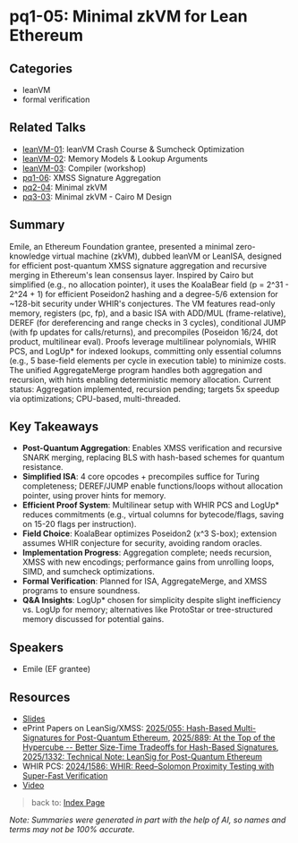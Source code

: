 # pq1-05: Minimal zkVM for Lean Ethereum

## Categories
- leanVM
- formal verification

## Related Talks
- [leanVM-01](leanVM-01.md): leanVM Crash Course & Sumcheck Optimization
- [leanVM-02](leanVM-02.md): Memory Models & Lookup Arguments
- [leanVM-03](leanVM-03.md): Compiler (workshop)
- [pq1-06](pq1-06.md): XMSS Signature Aggregation
- [pq2-04](pq2-04.md): Minimal zkVM
- [pq3-03](pq3-03.md): Minimal zkVM - Cairo M Design

## Summary
Emile, an Ethereum Foundation grantee, presented a minimal zero-knowledge virtual machine (zkVM), dubbed leanVM or LeanISA, designed for efficient post-quantum XMSS signature aggregation and recursive merging in Ethereum's lean consensus layer. Inspired by Cairo but simplified (e.g., no allocation pointer), it uses the KoalaBear field (p = 2^31 - 2^24 + 1) for efficient Poseidon2 hashing and a degree-5/6 extension for ~128-bit security under WHIR's conjectures. The VM features read-only memory, registers (pc, fp), and a basic ISA with ADD/MUL (frame-relative), DEREF (for dereferencing and range checks in 3 cycles), conditional JUMP (with fp updates for calls/returns), and precompiles (Poseidon 16/24, dot product, multilinear eval). Proofs leverage multilinear polynomials, WHIR PCS, and LogUp* for indexed lookups, committing only essential columns (e.g., 5 base-field elements per cycle in execution table) to minimize costs. The unified AggregateMerge program handles both aggregation and recursion, with hints enabling deterministic memory allocation. Current status: Aggregation implemented, recursion pending; targets 5x speedup via optimizations; CPU-based, multi-threaded.

## Key Takeaways
- **Post-Quantum Aggregation**: Enables XMSS verification and recursive SNARK merging, replacing BLS with hash-based schemes for quantum resistance.
- **Simplified ISA**: 4 core opcodes + precompiles suffice for Turing completeness; DEREF/JUMP enable functions/loops without allocation pointer, using prover hints for memory.
- **Efficient Proof System**: Multilinear setup with WHIR PCS and LogUp* reduces commitments (e.g., virtual columns for bytecode/flags, saving on 15-20 flags per instruction).
- **Field Choice**: KoalaBear optimizes Poseidon2 (x^3 S-box); extension assumes WHIR conjecture for security, avoiding random oracles.
- **Implementation Progress**: Aggregation complete; needs recursion, XMSS with new encodings; performance gains from unrolling loops, SIMD, and sumcheck optimizations.
- **Formal Verification**: Planned for ISA, AggregateMerge, and XMSS programs to ensure soundness.
- **Q&A Insights**: LogUp* chosen for simplicity despite slight inefficiency vs. LogUp for memory; alternatives like ProtoStar or tree-structured memory discussed for potential gains.

## Speakers
- Emile (EF grantee)

## Resources
- [Slides](https://drive.google.com/file/d/1gg4XxLYY_PAcqZWKPopjK8m85-gLBH--/view?usp=drive_link)
- ePrint Papers on LeanSig/XMSS: [2025/055: Hash-Based Multi-Signatures for Post-Quantum Ethereum](https://eprint.iacr.org/2025/055), [2025/889: At the Top of the Hypercube -- Better Size-Time Tradeoffs for Hash-Based Signatures](https://eprint.iacr.org/2025/889), [2025/1332: Technical Note: LeanSig for Post-Quantum Ethereum](https://eprint.iacr.org/2025/1332)
- WHIR PCS: [2024/1586: WHIR: Reed–Solomon Proximity Testing with Super-Fast Verification](https://eprint.iacr.org/2024/1586)
- [Video](https://youtu.be/DBjiIAj78UA)

> back to: [Index Page](index.md)

*Note: Summaries were generated in part with the help of AI, so names and terms may not be 100% accurate.*
